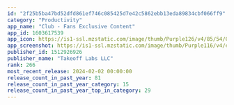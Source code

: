 ```yaml
---
id: "2f25b5ba47bd52dfd861ef746c085425d7e42c5862ebb13eda89834cbf066ff9"
category: "Productivity"
app_name: "Club - Fans Exclusive Content"
app_id: 1603617539
app_icon: https://is1-ssl.mzstatic.com/image/thumb/Purple126/v4/85/54/04/85540412-48a3-99ac-a037-ce14dfb31c29/AppIcon-1x_U007emarketing-0-7-0-85-220.png/1024x1024bb.png
app_screenshot: https://is1-ssl.mzstatic.com/image/thumb/Purple116/v4/e8/8c/3d/e88c3d9f-d6bf-9c1f-970e-dcfbae740967/4b96d7dc-0a5e-4237-a989-7683bf037f3e_6.5_12.jpg/1242x2688bb.png
publisher_id: 1512926926
publisher_name: "Takeoff Labs LLC"
rank: 266
most_recent_release: 2024-02-02 00:00:00
release_count_in_past_year: 81
release_count_in_past_year_category: 15
release_count_in_past_year_top_in_category: 29
---
```

